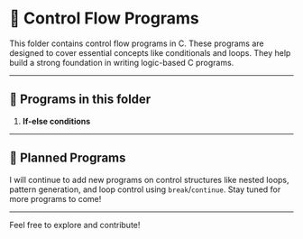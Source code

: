 # 📁 Control Flow Programs

This folder contains control flow programs in C. These programs are designed to cover essential concepts like conditionals and loops. They help build a strong foundation in writing logic-based C programs.

---

## 📝 Programs in this folder

01. **If-else conditions**

---

## 📅 Planned Programs

I will continue to add new programs on control structures like nested loops, pattern generation, and loop control using `break`/`continue`. Stay tuned for more programs to come!

---

Feel free to explore and contribute!
